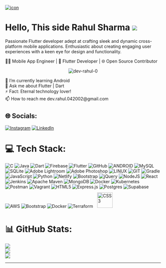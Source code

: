 <!-- [![MasterHead](<img src="https://cdn.jsdelivr.net/gh/xiaomu-source/xiaomu-source/assets/images/icon.png" />)](https://github.com/VikramadityaDev) -->
[![icon](https://github.com/VikramadityaDev/VikramadityaDev/assets/63139007/38aa000d-85c6-43be-a1ae-4348c56741e2)](https://github.com/VikramadityaDev)

# Hello, This side Rahul Sharma <img src = "https://user-images.githubusercontent.com/18350557/176309783-0785949b-9127-417c-8b55-ab5a4333674e.gif"/>
Passionate Flutter developer adept at crafting sleek and dynamic cross-platform mobile applications. Enthusiastic about creating engaging user experiences with a keen eye for design and functionality.


👨‍💻 Mobile App Engineer | 🚀 Flutter Developer | 🌐 Open Source Contributor
<br>
 <p align="center"><img src="https://komarev.com/ghpvc/?username=dev-rahul-0&style=for-the-badge&color=blueviolet" alt="dev-rahul-0" /> </p
# 💫 About Me:
🔭 I’m currently working on Flutter<br>🌱 I’m currently learning Android<br>💬 Ask me about Flutter | Dart<br>⚡ Fact: Eternal technology lover!<br>📫 How to reach me dev.rahul.042002@gmail.com


## 🌐 Socials:
 [![Instagram](https://img.shields.io/badge/Instagram-%23E4405F.svg?logo=Instagram&logoColor=white)](https://instagram.com/therahulsharma_____) [![LinkedIn](https://img.shields.io/badge/LinkedIn-%230077B5.svg?logo=linkedin&logoColor=white)](https://www.linkedin.com/in/rahul-sharma-54a6112b2/) 

# 💻 Tech Stack:
![C](https://img.shields.io/badge/c-%2300599C.svg?style=for-the-badge&logo=c&logoColor=white)  ![Java](https://img.shields.io/badge/java-%23ED8B00.svg?style=for-the-badge&logo=java&logoColor=white) ![Dart](https://img.shields.io/badge/dart-%230175C2.svg?style=for-the-badge&logo=dart&logoColor=white) ![Firebase](https://img.shields.io/badge/firebase-%23039BE5.svg?style=for-the-badge&logo=firebase) ![Flutter](https://img.shields.io/badge/Flutter-%2302569B.svg?style=for-the-badge&logo=Flutter&logoColor=white) ![GitHub](https://img.shields.io/badge/GitHub-%23121011.svg?style=for-the-badge&logo=github&logoColor=white) ![ANDROID](https://img.shields.io/badge/android-%2320232a.svg?style=for-the-badge&logo=android&logoColor=%a4c639)  ![MySQL](https://img.shields.io/badge/mysql-%2300f.svg?style=for-the-badge&logo=mysql&logoColor=white) ![SQLite](https://img.shields.io/badge/sqlite-%2307405e.svg?style=for-the-badge&logo=sqlite&logoColor=white) ![Adobe Lightroom](https://img.shields.io/badge/Adobe%20Lightroom-31A8FF.svg?style=for-the-badge&logo=Adobe%20Lightroom&logoColor=white) 	 ![Adobe Photoshop](https://img.shields.io/badge/adobephotoshop-%2331A8FF.svg?style=for-the-badge&logo=adobephotoshop&logoColor=white) ![LINUX](https://img.shields.io/badge/Linux-FCC624?style=for-the-badge&logo=linux&logoColor=black) ![GIT](https://img.shields.io/badge/Git-fc6d26?style=for-the-badge&logo=git&logoColor=white) ![Gradle](https://img.shields.io/badge/Gradle-02303A.svg?style=for-the-badge&logo=Gradle&logoColor=white) ![JavaScript](https://img.shields.io/badge/javascript-%23323330.svg?style=for-the-badge&logo=javascript&logoColor=%23F7DF1E)  ![Python](https://img.shields.io/badge/python-3670A0?style=for-the-badge&logo=python&logoColor=ffdd54) ![Netlify](https://img.shields.io/badge/netlify-%23000000.svg?style=for-the-badge&logo=netlify&logoColor=#00C7B7) ![Bootstrap](https://img.shields.io/badge/bootstrap-%238511FA.svg?style=for-the-badge&logo=bootstrap&logoColor=white) ![jQuery](https://img.shields.io/badge/jquery-%230769AD.svg?style=for-the-badge&logo=jquery&logoColor=white) ![NodeJS](https://img.shields.io/badge/node.js-6DA55F?style=for-the-badge&logo=node.js&logoColor=white) ![React](https://img.shields.io/badge/react-%2320232a.svg?style=for-the-badge&logo=react&logoColor=%2361DAFB) ![Jenkins](https://img.shields.io/badge/jenkins-%232C5263.svg?style=for-the-badge&logo=jenkins&logoColor=white) ![Apache Maven](https://img.shields.io/badge/Apache%20Maven-C71A36?style=for-the-badge&logo=Apache%20Maven&logoColor=white) ![MongoDB](https://img.shields.io/badge/MongoDB-%234ea94b.svg?style=for-the-badge&logo=mongodb&logoColor=white) ![Docker](https://img.shields.io/badge/docker-%230db7ed.svg?style=for-the-badge&logo=docker&logoColor=white) ![Kubernetes](https://img.shields.io/badge/kubernetes-%23326ce5.svg?style=for-the-badge&logo=kubernetes&logoColor=white) ![Postman](https://img.shields.io/badge/Postman-FF6C37?style=for-the-badge&logo=postman&logoColor=white) ![Vagrant](https://img.shields.io/badge/vagrant-%231563FF.svg?style=for-the-badge&logo=vagrant&logoColor=white) ![HTML5](https://img.shields.io/badge/html5-%23E34F26.svg?style=for-the-badge&logo=html5&logoColor=white) ![Express.js](https://img.shields.io/badge/express.js-%23404d59.svg?style=for-the-badge&logo=express&logoColor=%2361DAFB) ![Postgres](https://img.shields.io/badge/postgres-%23316192.svg?style=for-the-badge&logo=postgresql&logoColor=white) ![Supabase](https://img.shields.io/badge/Supabase-3ECF8E?style=for-the-badge&logo=supabase&logoColor=white)  ![AWS](https://img.shields.io/badge/AWS-%23FF9900.svg?style=for-the-badge&logo=amazon-aws&logoColor=white)  ![Bootstrap](https://img.shields.io/badge/bootstrap-%238511FA.svg?style=for-the-badge&logo=bootstrap&logoColor=white) ![Docker](https://img.shields.io/badge/docker-%230db7ed.svg?style=for-the-badge&logo=docker&logoColor=white) ![Terraform](https://img.shields.io/badge/terraform-%235835CC.svg?style=for-the-badge&logo=terraform&logoColor=white) <a href="https://www.w3schools.com/css/" target="_blank"><img style="margin: 10px" src="https://profilinator.rishav.dev/skills-assets/css3-original-wordmark.svg" alt="CSS3" height="50" /></a>
# 📊 GitHub Stats:
![](https://github-readme-stats.vercel.app/api?username=dev-rahul-0&theme=dracula&hide_border=false&include_all_commits=false&count_private=false)<br/>
![](https://github-readme-streak-stats.herokuapp.com/?user=dev-rahul-0&theme=dracula&hide_border=false)<br/>
![](https://github-readme-stats.vercel.app/api/top-langs/?username=dev-rahul-0&theme=dracula&hide_border=false&include_all_commits=false&count_private=false&layout=compact)



---



<!-- Proudly created with GPRM ( https://gprm.itsvg.in ) -->
